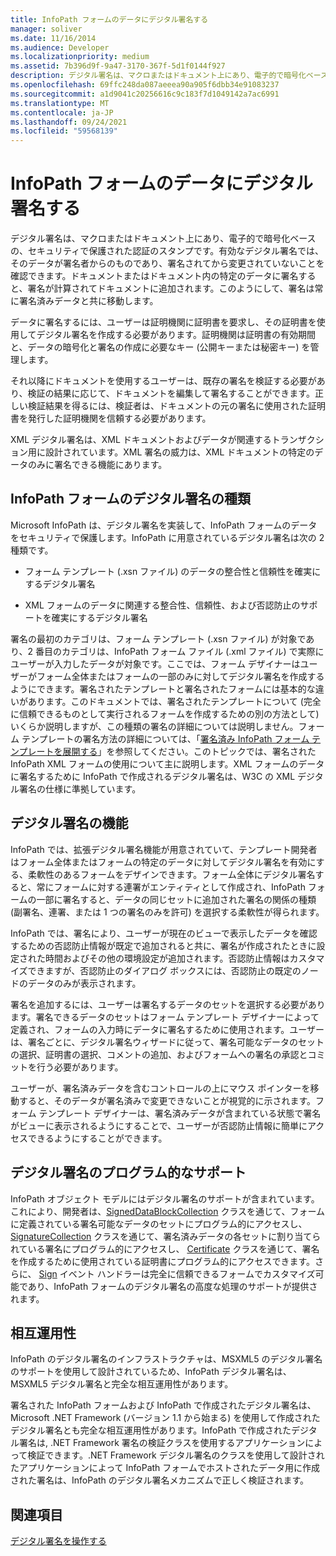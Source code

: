 ```yaml
---
title: InfoPath フォームのデータにデジタル署名する
manager: soliver
ms.date: 11/16/2014
ms.audience: Developer
ms.localizationpriority: medium
ms.assetid: 7b396d9f-9a47-3170-367f-5d1f0144f927
description: デジタル署名は、マクロまたはドキュメント上にあり、電子的で暗号化ベースの、セキュリティで保護された認証のスタンプです。有効なデジタル署名では、そのデータが署名者からのものであり、署名されてから変更されていないことを確認できます。ドキュメントまたはドキュメント内の特定のデータに署名すると、署名が計算されてドキュメントに追加されます。このようにして、署名は常に署名済みデータと共に移動します。
ms.openlocfilehash: 69ffc248da087aeeea90a905f6dbb34e91083237
ms.sourcegitcommit: a1d9041c20256616c9c183f7d1049142a7ac6991
ms.translationtype: MT
ms.contentlocale: ja-JP
ms.lasthandoff: 09/24/2021
ms.locfileid: "59568139"
---
```

# <a name="digitally-signing-data-in-infopath-forms"></a>InfoPath フォームのデータにデジタル署名する

デジタル署名は、マクロまたはドキュメント上にあり、電子的で暗号化ベースの、セキュリティで保護された認証のスタンプです。有効なデジタル署名では、そのデータが署名者からのものであり、署名されてから変更されていないことを確認できます。ドキュメントまたはドキュメント内の特定のデータに署名すると、署名が計算されてドキュメントに追加されます。このようにして、署名は常に署名済みデータと共に移動します。
  
データに署名するには、ユーザーは証明機関に証明書を要求し、その証明書を使用してデジタル署名を作成する必要があります。証明機関は証明書の有効期間と、データの暗号化と署名の作成に必要なキー (公開キーまたは秘密キー) を管理します。
  
それ以降にドキュメントを使用するユーザーは、既存の署名を検証する必要があり、検証の結果に応じて、ドキュメントを編集して署名することができます。正しい検証結果を得るには、検証者は、ドキュメントの元の署名に使用された証明書を発行した証明機関を信頼する必要があります。
  
XML デジタル署名は、XML ドキュメントおよびデータが関連するトランザクション用に設計されています。XML 署名の威力は、XML ドキュメントの特定のデータのみに署名できる機能にあります。
  
## <a name="types-of-digital-signatures-in-infopath-forms"></a>InfoPath フォームのデジタル署名の種類

Microsoft InfoPath は、デジタル署名を実装して、InfoPath フォームのデータをセキュリティで保護します。InfoPath に用意されているデジタル署名は次の 2 種類です。
  
- フォーム テンプレート (.xsn ファイル) のデータの整合性と信頼性を確実にするデジタル署名
    
- XML フォームのデータに関連する整合性、信頼性、および否認防止のサポートを確実にするデジタル署名
    
署名の最初のカテゴリは、フォーム テンプレート (.xsn ファイル) が対象であり、2 番目のカテゴリは、InfoPath フォーム ファイル (.xml ファイル) で実際にユーザーが入力したデータが対象です。ここでは、フォーム デザイナーはユーザーがフォーム全体またはフォームの一部のみに対してデジタル署名を作成するようにできます。署名されたテンプレートと署名されたフォームには基本的な違いがあります。このドキュメントでは、署名されたテンプレートについて (完全に信頼できるものとして実行されるフォームを作成するための別の方法として) いくらか説明しますが、この種類の署名の詳細については説明しません。フォーム テンプレートの署名方法の詳細については、「[署名済み InfoPath フォーム テンプレートを展開する](deploying-signed-infopath-form-templates.md)」を参照してください。このトピックでは、署名された InfoPath XML フォームの使用について主に説明します。XML フォームのデータに署名するために InfoPath で作成されるデジタル署名は、W3C の XML デジタル署名の仕様に準拠しています。 
  
## <a name="digital-signatures-features"></a>デジタル署名の機能

InfoPath では、拡張デジタル署名機能が用意されていて、テンプレート開発者はフォーム全体またはフォームの特定のデータに対してデジタル署名を有効にする、柔軟性のあるフォームをデザインできます。フォーム全体にデジタル署名すると、常にフォームに対する連署がエンティティとして作成され、InfoPath フォームの一部に署名すると、データの同じセットに追加された署名の関係の種類 (副署名、連署、または 1 つの署名のみを許可) を選択する柔軟性が得られます。
  
InfoPath では、署名により、ユーザーが現在のビューで表示したデータを確認するための否認防止情報が既定で追加されると共に、署名が作成されたときに設定された時間およびその他の環境設定が追加されます。否認防止情報はカスタマイズできますが、否認防止のダイアログ ボックスには、否認防止の既定のノードのデータのみが表示されます。
  
署名を追加するには、ユーザーは署名するデータのセットを選択する必要があります。署名できるデータのセットはフォーム テンプレート デザイナーによって定義され、フォームの入力時にデータに署名するために使用されます。ユーザーは、署名ごとに、デジタル署名ウィザードに従って、署名可能なデータのセットの選択、証明書の選択、コメントの追加、およびフォームへの署名の承認とコミットを行う必要があります。
  
ユーザーが、署名済みデータを含むコントロールの上にマウス ポインターを移動すると、そのデータが署名済みで変更できないことが視覚的に示されます。フォーム テンプレート デザイナーは、署名済みデータが含まれている状態で署名がビューに表示されるようにすることで、ユーザーが否認防止情報に簡単にアクセスできるようにすることができます。
  
## <a name="programmatic-support-for-digital-signatures"></a>デジタル署名のプログラム的なサポート

InfoPath オブジェクト モデルにはデジタル署名のサポートが含まれています。これにより、開発者は、[SignedDataBlockCollection](https://msdn.microsoft.com/library/Microsoft.Office.InfoPath.SignedDataBlockCollection.aspx) クラスを通じて、フォームに定義されている署名可能なデータのセットにプログラム的にアクセスし、 [SignatureCollection](https://msdn.microsoft.com/library/Microsoft.Office.InfoPath.SignatureCollection.aspx) クラスを通じて、署名済みデータの各セットに割り当てられている署名にプログラム的にアクセスし、 [Certificate](https://msdn.microsoft.com/library/Microsoft.Office.InfoPath.Certificate.aspx) クラスを通じて、署名を作成するために使用されている証明書にプログラム的にアクセスできます。さらに、 [Sign](https://msdn.microsoft.com/library/Microsoft.Office.InfoPath.FormEvents.Sign.aspx) イベント ハンドラーは完全に信頼できるフォームでカスタマイズ可能であり、InfoPath フォームのデジタル署名の高度な処理のサポートが提供されます。 
  
## <a name="interoperability"></a>相互運用性

InfoPath のデジタル署名のインフラストラクチャは、MSXML5 のデジタル署名のサポートを使用して設計されているため、InfoPath デジタル署名は、MSXML5 デジタル署名と完全な相互運用性があります。
  
署名された InfoPath フォームおよび InfoPath で作成されたデジタル署名は、Microsoft .NET Framework (バージョン 1.1 から始まる) を使用して作成されたデジタル署名とも完全な相互運用性があります。InfoPath で作成されたデジタル署名は, .NET Framework 署名の検証クラスを使用するアプリケーションによって検証できます。.NET Framework デジタル署名のクラスを使用して設計されたアプリケーションによって InfoPath フォームでホストされたデータ用に作成された署名は、InfoPath のデジタル署名メカニズムで正しく検証されます。
  
## <a name="see-also"></a>関連項目



[デジタル署名を操作する](how-to-work-with-digital-signatures.md)

